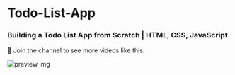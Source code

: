 # Todo-List-App
### Building a Todo List App from Scratch | HTML, CSS, JavaScript 

💙 Join the channel to see more videos like this.

![preview img](/preview.png)
